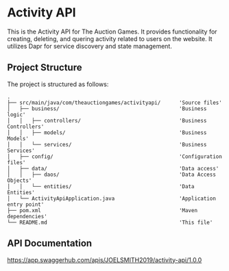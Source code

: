 # Activity API
This is the Activity API for The Auction Games. It provides functionality for creating, deleting, and quering activity related to users on the website. It utilizes Dapr for service discovery and state management.

## Project Structure
The project is structured as follows:
```
.
├── src/main/java/com/theauctiongames/activityapi/      'Source files'
│   ├── business/                                       'Business logic'                           
│   │   ├── controllers/                                'Business Controllers'
│   │   ├── models/                                     'Business Models'
│   │   └── services/                                   'Business Services'
│   ├── config/                                         'Configuration files'
│   ├── data/                                           'Data access'
│   │   ├── daos/                                       'Data Access Objects'
│   │   └── entities/                                   'Data Entities'
│   └── ActivityApiApplication.java                     'Application entry point'
├── pom.xml                                             'Maven dependencies'
└── README.md                                           'This file'
```

## API Documentation
https://app.swaggerhub.com/apis/JOELSMITH2019/activity-api/1.0.0
